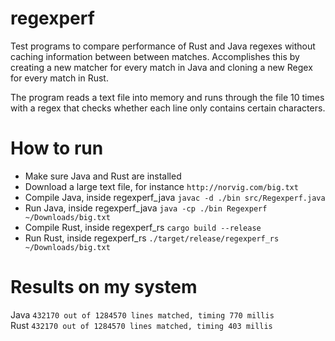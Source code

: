 # regexperf
Test programs to compare performance of Rust and Java regexes without caching information between between matches. Accomplishes this by creating a new matcher for every match in Java and cloning a new Regex for every match in Rust.

The program reads a text file into memory and runs through the file 10 times with a regex that checks whether each line only contains certain characters.

# How to run
- Make sure Java and Rust are installed
- Download a large text file, for instance ```http://norvig.com/big.txt```
- Compile Java, inside regexperf_java ```javac -d ./bin src/Regexperf.java```
- Run Java, inside regexperf_java ```java -cp ./bin Regexperf ~/Downloads/big.txt```
- Compile Rust, inside regexperf_rs ```cargo build --release```
- Run Rust, inside regexperf_rs ```./target/release/regexperf_rs ~/Downloads/big.txt```

# Results on my system
Java ```432170 out of 1284570 lines matched, timing 770 millis```   
Rust ```432170 out of 1284570 lines matched, timing 403 millis```

